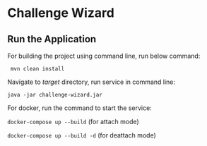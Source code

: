 # Challenge Wizard

## Run the Application

For building the project using command line, run below command:

``` mvn clean install```

Navigate to *target* directory, run service in command line:

``` java -jar challenge-wizard.jar ```

For docker, run the command to start the service:

```docker-compose up --build``` (for attach mode)

```docker-compose up --build -d``` (for deattach mode)
